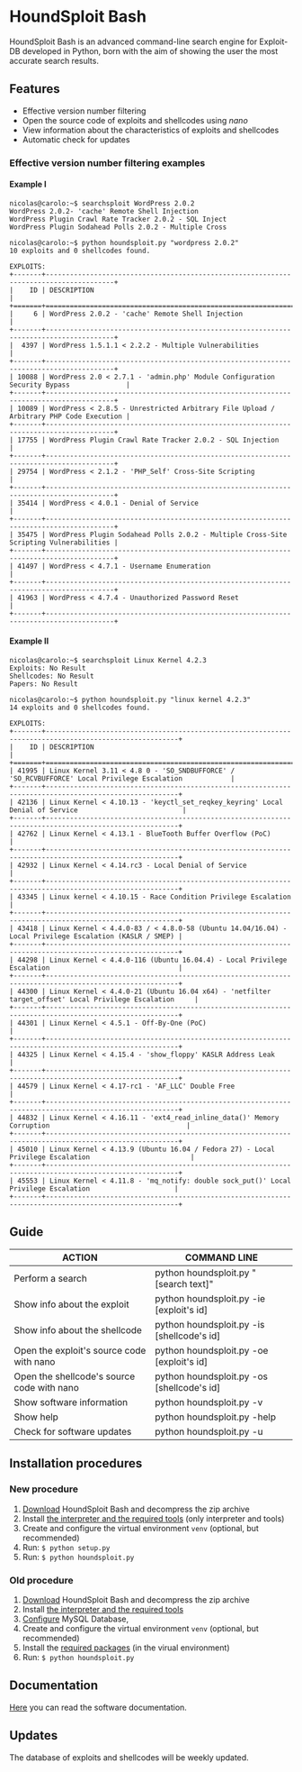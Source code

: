 # HoundSploit Bash

HoundSploit Bash is an advanced command-line search engine for Exploit-DB developed in Python, born with the
aim of showing the user the most accurate search results.

## Features

* Effective version number filtering
* Open the source code of exploits and shellcodes using _nano_
* View information about the characteristics of exploits and shellcodes
* Automatic check for updates

### Effective version number filtering examples
#### Example I

```
nicolas@carolo:~$ searchsploit WordPress 2.0.2
WordPress 2.0.2- 'cache' Remote Shell Injection
WordPress Plugin Crawl Rate Tracker 2.0.2 - SQL Inject
WordPress Plugin Sodahead Polls 2.0.2 - Multiple Cross
```

```
nicolas@carolo:~$ python houndsploit.py "wordpress 2.0.2"
10 exploits and 0 shellcodes found.

EXPLOITS:
+-------+---------------------------------------------------------------------------------------+
|    ID | DESCRIPTION                                                                           |
+=======+=======================================================================================+
|     6 | WordPress 2.0.2 - 'cache' Remote Shell Injection                                      |
+-------+---------------------------------------------------------------------------------------+
|  4397 | WordPress 1.5.1.1 < 2.2.2 - Multiple Vulnerabilities                                  |
+-------+---------------------------------------------------------------------------------------+
| 10088 | WordPress 2.0 < 2.7.1 - 'admin.php' Module Configuration Security Bypass              |
+-------+---------------------------------------------------------------------------------------+
| 10089 | WordPress < 2.8.5 - Unrestricted Arbitrary File Upload / Arbitrary PHP Code Execution |
+-------+---------------------------------------------------------------------------------------+
| 17755 | WordPress Plugin Crawl Rate Tracker 2.0.2 - SQL Injection                             |
+-------+---------------------------------------------------------------------------------------+
| 29754 | WordPress < 2.1.2 - 'PHP_Self' Cross-Site Scripting                                   |
+-------+---------------------------------------------------------------------------------------+
| 35414 | WordPress < 4.0.1 - Denial of Service                                                 |
+-------+---------------------------------------------------------------------------------------+
| 35475 | WordPress Plugin Sodahead Polls 2.0.2 - Multiple Cross-Site Scripting Vulnerabilities |
+-------+---------------------------------------------------------------------------------------+
| 41497 | WordPress < 4.7.1 - Username Enumeration                                              |
+-------+---------------------------------------------------------------------------------------+
| 41963 | WordPress < 4.7.4 - Unauthorized Password Reset                                       |
+-------+---------------------------------------------------------------------------------------+
```


#### Example II

```
nicolas@carolo:~$ searchsploit Linux Kernel 4.2.3
Exploits: No Result
Shellcodes: No Result
Papers: No Result
```

```
nicolas@carolo:~$ python houndsploit.py "linux kernel 4.2.3"
14 exploits and 0 shellcodes found.

EXPLOITS:
+-------+-------------------------------------------------------------------------------------------------------+
|    ID | DESCRIPTION                                                                                           |
+=======+=======================================================================================================+
| 41995 | Linux Kernel 3.11 < 4.8 0 - 'SO_SNDBUFFORCE' / 'SO_RCVBUFFORCE' Local Privilege Escalation            |
+-------+-------------------------------------------------------------------------------------------------------+
| 42136 | Linux Kernel < 4.10.13 - 'keyctl_set_reqkey_keyring' Local Denial of Service                          |
+-------+-------------------------------------------------------------------------------------------------------+
| 42762 | Linux Kernel < 4.13.1 - BlueTooth Buffer Overflow (PoC)                                               |
+-------+-------------------------------------------------------------------------------------------------------+
| 42932 | Linux Kernel < 4.14.rc3 - Local Denial of Service                                                     |
+-------+-------------------------------------------------------------------------------------------------------+
| 43345 | Linux kernel < 4.10.15 - Race Condition Privilege Escalation                                          |
+-------+-------------------------------------------------------------------------------------------------------+
| 43418 | Linux Kernel < 4.4.0-83 / < 4.8.0-58 (Ubuntu 14.04/16.04) - Local Privilege Escalation (KASLR / SMEP) |
+-------+-------------------------------------------------------------------------------------------------------+
| 44298 | Linux Kernel < 4.4.0-116 (Ubuntu 16.04.4) - Local Privilege Escalation                                |
+-------+-------------------------------------------------------------------------------------------------------+
| 44300 | Linux Kernel < 4.4.0-21 (Ubuntu 16.04 x64) - 'netfilter target_offset' Local Privilege Escalation     |
+-------+-------------------------------------------------------------------------------------------------------+
| 44301 | Linux Kernel < 4.5.1 - Off-By-One (PoC)                                                               |
+-------+-------------------------------------------------------------------------------------------------------+
| 44325 | Linux Kernel < 4.15.4 - 'show_floppy' KASLR Address Leak                                              |
+-------+-------------------------------------------------------------------------------------------------------+
| 44579 | Linux Kernel < 4.17-rc1 - 'AF_LLC' Double Free                                                        |
+-------+-------------------------------------------------------------------------------------------------------+
| 44832 | Linux Kernel < 4.16.11 - 'ext4_read_inline_data()' Memory Corruption                                  |
+-------+-------------------------------------------------------------------------------------------------------+
| 45010 | Linux Kernel < 4.13.9 (Ubuntu 16.04 / Fedora 27) - Local Privilege Escalation                         |
+-------+-------------------------------------------------------------------------------------------------------+
| 45553 | Linux Kernel < 4.11.8 - 'mq_notify: double sock_put()' Local Privilege Escalation                     |
+-------+-------------------------------------------------------------------------------------------------------+
```

## Guide

| ACTION                                     | COMMAND LINE                               |
|--------------------------------------------|--------------------------------------------|
| Perform a search                           | python houndsploit.py "[search text]"      |
| Show info about the exploit                | python houndsploit.py -ie [exploit's id]   |
| Show info about the shellcode              | python houndsploit.py -is [shellcode's id] |
| Open the exploit's source code with nano   | python houndsploit.py -oe [exploit's id]   |
| Open the shellcode's source code with nano | python houndsploit.py -os [shellcode's id] |
| Show software information                  | python houndsploit.py -v                   |
| Show help                                  | python houndsploit.py -help                |
| Check for software updates                 | python houndsploit.py -u                   |

## Installation procedures

### New procedure

1. [Download](https://github.com/nicolas-carolo/HoundSploitBash/archive/master.zip) HoundSploit Bash and decompress the zip archive
2. Install [the interpreter and the required tools](https://github.com/nicolas-carolo/HoundSploitBash/blob/master/documentation/minimum_requirements.md)
(only interpreter and tools)
3. Create and configure the virtual environment `venv` (optional, but recommended)
4. Run: `$ python setup.py`
5. Run: `$ python houndsploit.py`

### Old procedure

1. [Download](https://github.com/nicolas-carolo/HoundSploitBash/archive/master.zip) HoundSploit Bash and decompress the zip archive
2. Install [the interpreter and the required tools](https://github.com/nicolas-carolo/HoundSploitBash/blob/master/documentation/minimum_requirements.md)
3. [Configure](https://github.com/nicolas-carolo/HoundSploitBash/blob/master/documentation/mysql-db.md) MySQL Database,
4. Create and configure the virtual environment `venv` (optional, but recommended)
5. Install the [required packages](https://github.com/nicolas-carolo/HoundSploitBash/blob/master/documentation/minimum_requirements.md) (in the virual environment)
6. Run: `$ python houndsploit.py`

## Documentation

[Here](https://github.com/nicolas-carolo/HoundSploitBash/tree/master/documentation)
you can read the software documentation.

## Updates

The database of exploits and shellcodes will be weekly updated.
